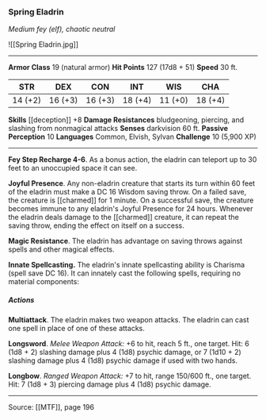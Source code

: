### Spring Eladrin
_Medium fey (elf), chaotic neutral_

![[Spring Eladrin.jpg]]




---

**Armor Class** 19 (natural armor)
**Hit Points** 127 (17d8 + 51)
**Speed** 30 ft.

| STR     | DEX     | CON     | INT     | WIS     | CHA     |
|---------|---------|---------|---------|---------|---------|
| 14 (+2) | 16 (+3) | 16 (+3) | 18 (+4) | 11 (+0) | 18 (+4) |

**Skills** [[deception]] +8
**Damage Resistances** bludgeoning, piercing, and slashing from nonmagical attacks
**Senses** darkvision 60 ft.
**Passive Perception** 10
**Languages** Common, Elvish, Sylvan
**Challenge** 10 (5,900 XP)

---

**Fey Step Recharge 4-6**. As a bonus action, the eladrin can teleport up to 30 feet to an unoccupied space it can see.

**Joyful Presence**. Any non-eladrin creature that starts its turn within 60 feet of the eladrin must make a DC 16 Wisdom saving throw. On a failed save, the creature is [[charmed]] for 1 minute. On a successful save, the creature becomes immune to any eladrin's Joyful Presence for 24 hours. Whenever the eladrin deals damage to the [[charmed]] creature, it can repeat the saving throw, ending the effect on itself on a success.

**Magic Resistance**. The eladrin has advantage on saving throws against spells and other magical effects.

**Innate Spellcasting.** The eladrin's innate spellcasting ability is Charisma (spell save DC 16). It can innately cast the following spells, requiring no material components:

##### Actions
**Multiattack**. The eladrin makes two weapon attacks. The eladrin can cast one spell in place of one of these attacks.

**Longsword**. _Melee Weapon Attack:_ +6 to hit, reach 5 ft., one target. Hit: 6 (1d8 + 2) slashing damage plus 4 (1d8) psychic damage, or 7 (1d10 + 2) slashing damage plus 4 (1d8) psychic damage if used with two hands.

**Longbow**. _Ranged Weapon Attack:_ +7 to hit, range 150/600 ft., one target. Hit: 7 (1d8 + 3) piercing damage plus 4 (1d8) psychic damage.


---

Source: [[MTF]], page 196